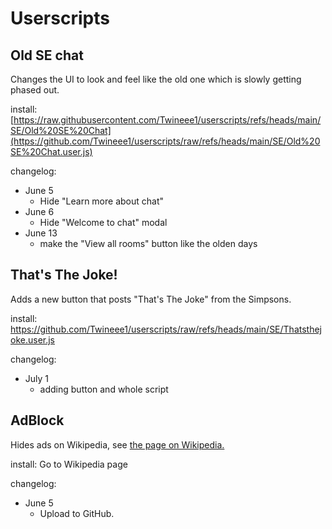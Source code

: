 # Userscripts

## Old SE chat
Changes the UI to look and feel like the old one which is slowly getting phased out.

install: [https://raw.githubusercontent.com/Twineee1/userscripts/refs/heads/main/SE/Old%20SE%20Chat](https://github.com/Twineee1/userscripts/raw/refs/heads/main/SE/Old%20SE%20Chat.user.js)

changelog:

- June 5  
  - Hide "Learn more about chat"
- June 6
  - Hide "Welcome to chat" modal
- June 13
  - make the "View all rooms" button like the olden days

## That's The Joke!
Adds a new button that posts "That's The Joke" from the Simpsons.

install: https://github.com/Twineee1/userscripts/raw/refs/heads/main/SE/Thatsthejoke.user.js

changelog:

- July 1
  - adding button and whole script
   
## AdBlock
Hides ads on Wikipedia, see [the page on Wikipedia.](https://en.wikipedia.org/wiki/User:Twineeea/AdBlock)


install: Go to Wikipedia page


changelog:

- June 5
   - Upload to GitHub.
